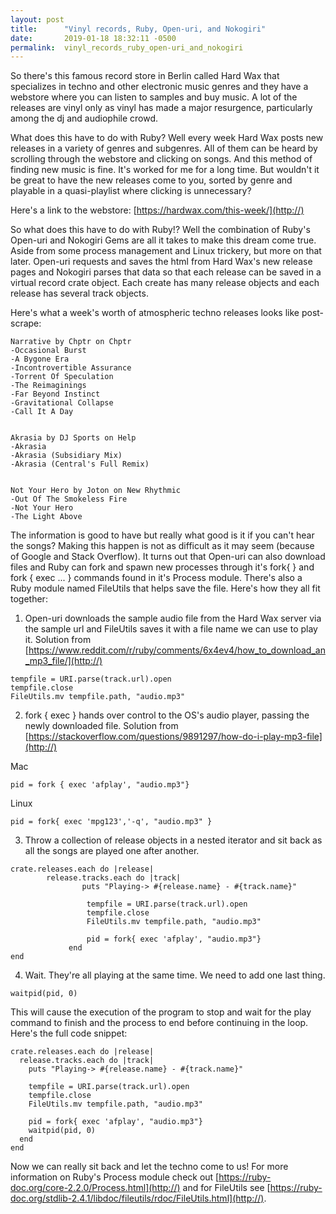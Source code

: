 ```yaml
---
layout: post
title:      "Vinyl records, Ruby, Open-uri, and Nokogiri"
date:       2019-01-18 18:32:11 -0500
permalink:  vinyl_records_ruby_open-uri_and_nokogiri
---
```



So there's this famous record store in Berlin called Hard Wax that specializes in techno and other electronic music genres and they have a webstore where you can listen to samples and buy music. A lot of the releases are vinyl only as vinyl has made a major resurgence, particularly among the dj and audiophile crowd. 

What does this have to do with Ruby? Well every week Hard Wax posts new releases in a variety of genres and subgenres. All of them can be heard by scrolling through the webstore and clicking on songs. And this method of finding new music is fine. It's worked for me for a long time. But wouldn't it be great to have the new releases come to you, sorted by genre and playable in a quasi-playlist where clicking is unnecessary?

Here's a link to the webstore:
[https://hardwax.com/this-week/](http://)

So what does this have to do with Ruby!? Well the combination of Ruby's Open-uri and Nokogiri Gems are all it takes to make this dream come true. Aside from some process management and Linux trickery, but more on that later. Open-uri requests and saves the html from Hard Wax's new release pages and Nokogiri parses that data so that each release can be saved in a virtual record crate object. Each create has many release objects and each release has several track objects.

Here's what a week's worth of atmospheric techno releases looks like post-scrape:

```
Narrative by Chptr on Chptr
-Occasional Burst
-A Bygone Era
-Incontrovertible Assurance
-Torrent Of Speculation
-The Reimaginings
-Far Beyond Instinct
-Gravitational Collapse
-Call It A Day


Akrasia by DJ Sports on Help
-Akrasia
-Akrasia (Subsidiary Mix)
-Akrasia (Central's Full Remix)


Not Your Hero by Joton on New Rhythmic
-Out Of The Smokeless Fire
-Not Your Hero
-The Light Above
```

The information is good to have but really what good is it if you can't hear the songs? Making this happen is not as difficult as it may seem (because of Google and Stack Overflow). It turns out that Open-uri can also download files and Ruby can fork and spawn new processes through it's fork{ } and fork { exec ... } commands found in it's Process module. There's also a Ruby module named FileUtils that helps save the file. Here's how they all fit together:

1. Open-uri downloads the sample audio file from the Hard Wax server via the sample url and FileUtils saves it with a file name we can use to play it.
Solution from [https://www.reddit.com/r/ruby/comments/6x4ev4/how_to_download_an_mp3_file/](http://)
```
tempfile = URI.parse(track.url).open
tempfile.close
FileUtils.mv tempfile.path, "audio.mp3"
```

2. fork { exec } hands over control to the OS's audio player, passing the newly downloaded file.
Solution from [https://stackoverflow.com/questions/9891297/how-do-i-play-mp3-file](http://)

Mac
```
pid = fork { exec 'afplay', "audio.mp3"}
```


Linux
```
pid = fork{ exec 'mpg123','-q', "audio.mp3" }
```

3. Throw a collection of release objects in a nested iterator and sit back as all the songs are played one after another.

```
crate.releases.each do |release|
        release.tracks.each do |track|
                puts "Playing-> #{release.name} - #{track.name}"
                
                 tempfile = URI.parse(track.url).open
                 tempfile.close
                 FileUtils.mv tempfile.path, "audio.mp3"
								 
                 pid = fork{ exec 'afplay', "audio.mp3"}
			 end
end                
```

4. Wait. They're all playing at the same time. We need to add one last thing. 

```
waitpid(pid, 0)
```
This will cause the execution of the program to stop and wait for the play command to finish and the process to end before continuing in the loop. Here's the full code snippet:

```
crate.releases.each do |release|
  release.tracks.each do |track|
    puts "Playing-> #{release.name} - #{track.name}"
                
    tempfile = URI.parse(track.url).open
    tempfile.close
    FileUtils.mv tempfile.path, "audio.mp3"
								 
    pid = fork{ exec 'afplay', "audio.mp3"}
    waitpid(pid, 0)
  end
end 
``` 

Now we can really sit back and let the techno come to us! For more information on Ruby's Process module check out [https://ruby-doc.org/core-2.2.0/Process.html](http://) and for FileUtils see [https://ruby-doc.org/stdlib-2.4.1/libdoc/fileutils/rdoc/FileUtils.html](http://).



